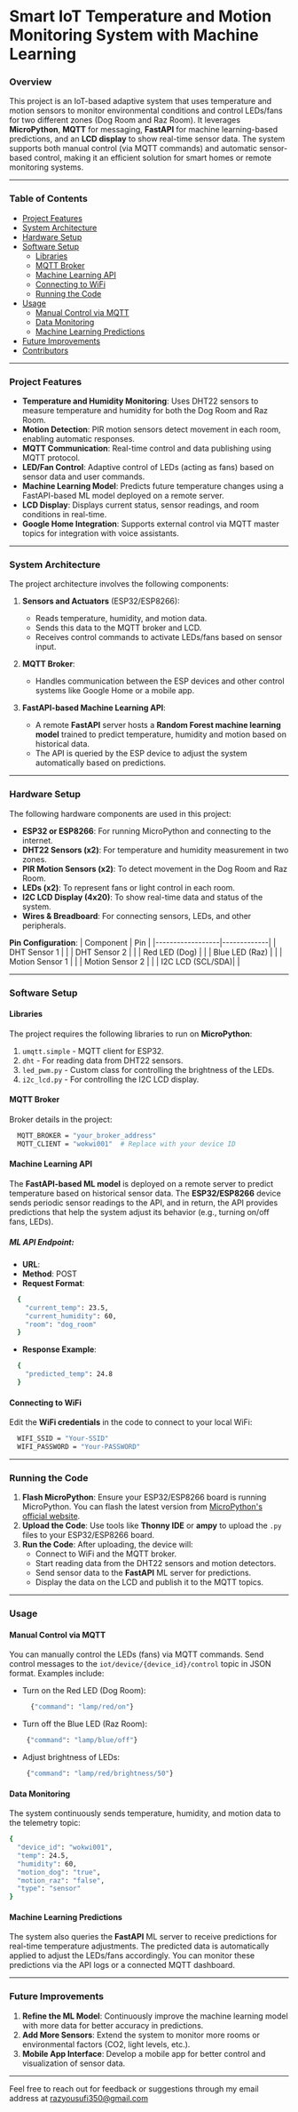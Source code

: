 # **Smart IoT Temperature and Motion Monitoring System with Machine Learning**

### **Overview**
This project is an IoT-based adaptive system that uses temperature and motion sensors to monitor environmental conditions and control LEDs/fans for two different zones (Dog Room and Raz Room). It leverages **MicroPython**, **MQTT** for messaging, **FastAPI** for machine learning-based predictions, and an **LCD display** to show real-time sensor data. The system supports both manual control (via MQTT commands) and automatic sensor-based control, making it an efficient solution for smart homes or remote monitoring systems.

---

### **Table of Contents**
- [Project Features](#project-features)
- [System Architecture](#system-architecture)
- [Hardware Setup](#hardware-setup)
- [Software Setup](#software-setup)
  - [Libraries](#libraries)
  - [MQTT Broker](#mqtt-broker)
  - [Machine Learning API](#machine-learning-api)
  - [Connecting to WiFi](#connecting-to-wifi)
  - [Running the Code](#running-the-code)
- [Usage](#usage)
  - [Manual Control via MQTT](#manual-control-via-mqtt)
  - [Data Monitoring](#data-monitoring)
  - [Machine Learning Predictions](#machine-learning-predictions)
- [Future Improvements](#future-improvements)
- [Contributors](#contributors)

---

### **Project Features**
- **Temperature and Humidity Monitoring**: Uses DHT22 sensors to measure temperature and humidity for both the Dog Room and Raz Room.
- **Motion Detection**: PIR motion sensors detect movement in each room, enabling automatic responses.
- **MQTT Communication**: Real-time control and data publishing using MQTT protocol.
- **LED/Fan Control**: Adaptive control of LEDs (acting as fans) based on sensor data and user commands.
- **Machine Learning Model**: Predicts future temperature changes using a FastAPI-based ML model deployed on a remote server.
- **LCD Display**: Displays current status, sensor readings, and room conditions in real-time.
- **Google Home Integration**: Supports external control via MQTT master topics for integration with voice assistants.

---

### **System Architecture**
The project architecture involves the following components:
1. **Sensors and Actuators** (ESP32/ESP8266):
   - Reads temperature, humidity, and motion data.
   - Sends this data to the MQTT broker and LCD.
   - Receives control commands to activate LEDs/fans based on sensor input.
   
2. **MQTT Broker**:
   - Handles communication between the ESP devices and other control systems like Google Home or a mobile app.
   
3. **FastAPI-based Machine Learning API**:
   - A remote **FastAPI** server hosts a **Random Forest machine learning model** trained to predict temperature, humidity and motion based on historical data.
   - The API is queried by the ESP device to adjust the system automatically based on predictions.

---

### **Hardware Setup**
The following hardware components are used in this project:
- **ESP32 or ESP8266**: For running MicroPython and connecting to the internet.
- **DHT22 Sensors (x2)**: For temperature and humidity measurement in two zones.
- **PIR Motion Sensors (x2)**: To detect movement in the Dog Room and Raz Room.
- **LEDs (x2)**: To represent fans or light control in each room.
- **I2C LCD Display (4x20)**: To show real-time data and status of the system.
- **Wires & Breadboard**: For connecting sensors, LEDs, and other peripherals.

**Pin Configuration**:
| Component        | Pin         |
|------------------|-------------|
| DHT Sensor 1     |             |
| DHT Sensor 2     |             |
| Red LED (Dog)    |             |
| Blue LED (Raz)   |             |
| Motion Sensor 1  |             |
| Motion Sensor 2  |             |
| I2C LCD (SCL/SDA)|             |

---

### **Software Setup**

#### **Libraries**
The project requires the following libraries to run on **MicroPython**:
1. `umqtt.simple` - MQTT client for ESP32.
2. `dht` - For reading data from DHT22 sensors.
3. `led_pwm.py` - Custom class for controlling the brightness of the LEDs.
4. `i2c_lcd.py` - For controlling the I2C LCD display.

#### **MQTT Broker**
Broker details in the project:
```bash
  MQTT_BROKER = "your_broker_address"
  MQTT_CLIENT = "wokwi001"  # Replace with your device ID
```


#### **Machine Learning API**
The **FastAPI-based ML model** is deployed on a remote server to predict temperature based on historical sensor data. The **ESP32/ESP8266** device sends periodic sensor readings to the API, and in return, the API provides predictions that help the system adjust its behavior (e.g., turning on/off fans, LEDs).

##### **ML API Endpoint**:
- **URL**: 
- **Method**: POST
- **Request Format**:
  
```bash
  {
    "current_temp": 23.5,
    "current_humidity": 60,
    "room": "dog_room"
  }
```

- **Response Example**:
```bash
  {
    "predicted_temp": 24.8
  }
```


#### **Connecting to WiFi**
Edit the **WiFi credentials** in the code to connect to your local WiFi:

```bash
  WIFI_SSID = "Your-SSID"
  WIFI_PASSWORD = "Your-PASSWORD"
```

---

### **Running the Code**
1. **Flash MicroPython**: Ensure your ESP32/ESP8266 board is running MicroPython. You can flash the latest version from [MicroPython's official website](https://micropython.org/download/esp32/).
2. **Upload the Code**: Use tools like **Thonny IDE** or **ampy** to upload the `.py` files to your ESP32/ESP8266 board.
3. **Run the Code**: After uploading, the device will:
   - Connect to WiFi and the MQTT broker.
   - Start reading data from the DHT22 sensors and motion detectors.
   - Send sensor data to the **FastAPI** ML server for predictions.
   - Display the data on the LCD and publish it to the MQTT topics.

---

### **Usage**

#### **Manual Control via MQTT**
You can manually control the LEDs (fans) via MQTT commands. Send control messages to the `iot/device/{device_id}/control` topic in JSON format. Examples include:

 - Turn on the Red LED (Dog Room):
   ```bash
     {"command": "lamp/red/on"}
   ```
 - Turn off the Blue LED (Raz Room):
   ```bash
    {"command": "lamp/blue/off"}
   ```
 - Adjust brightness of LEDs:
   ```bash 
    {"command": "lamp/red/brightness/50"}
   ```


#### **Data Monitoring**
The system continuously sends temperature, humidity, and motion data to the telemetry topic:

  ```bash
  {
    "device_id": "wokwi001",
    "temp": 24.5,
    "humidity": 60,
    "motion_dog": "true",
    "motion_raz": "false",
    "type": "sensor"
  }
  ```


#### **Machine Learning Predictions**
The system also queries the **FastAPI** ML server to receive predictions for real-time temperature adjustments. The predicted data is automatically applied to adjust the LEDs/fans accordingly. You can monitor these predictions via the API logs or a connected MQTT dashboard.

---

### **Future Improvements**
1. **Refine the ML Model**: Continuously improve the machine learning model with more data for better accuracy in predictions.
2. **Add More Sensors**: Extend the system to monitor more rooms or environmental factors (CO2, light levels, etc.).
3. **Mobile App Interface**: Develop a mobile app for better control and visualization of sensor data.

---

Feel free to reach out for feedback or suggestions through my email address at razyousufi350@gmail.com
